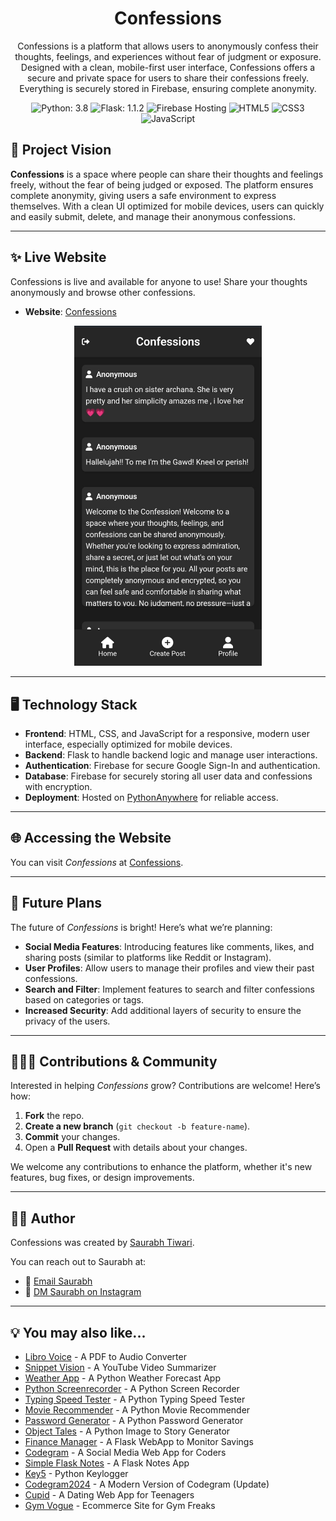 <h1 align="center">Confessions</h1>

<p align="center">
Confessions is a platform that allows users to anonymously confess their thoughts, feelings, and experiences without fear of judgment or exposure. Designed with a clean, mobile-first user interface, Confessions offers a secure and private space for users to share their confessions freely. Everything is securely stored in Firebase, ensuring complete anonymity.
</p>

<p align="center">
  <img src="https://img.shields.io/badge/Python-3.8-blue.svg" alt="Python: 3.8">
  <img src="https://img.shields.io/badge/Flask-1.1.2-black.svg" alt="Flask: 1.1.2">
  <img src="https://img.shields.io/badge/Firebase-Hosting-orange.svg" alt="Firebase Hosting">
  <img src="https://img.shields.io/badge/HTML-5-orange.svg" alt="HTML5">
  <img src="https://img.shields.io/badge/CSS-3-blueviolet.svg" alt="CSS3">
  <img src="https://img.shields.io/badge/JavaScript-blue.svg" alt="JavaScript">
</p>

## 🚀 Project Vision

<p><strong>Confessions</strong> is a space where people can share their thoughts and feelings freely, without the fear of being judged or exposed. The platform ensures complete anonymity, giving users a safe environment to express themselves. With a clean UI optimized for mobile devices, users can quickly and easily submit, delete, and manage their anonymous confessions.</p>

---

## ✨ Live Website

Confessions is live and available for anyone to use! Share your thoughts anonymously and browse other confessions.

- **Website**: [Confessions](https://confessit.pythonanywhere.com/)
  
<p align="center">
  <img src="static/screenshot.jpeg" alt="Confessions App Screenshot" width="300">
</p>

---

## 🖥️ Technology Stack

- **Frontend**: HTML, CSS, and JavaScript for a responsive, modern user interface, especially optimized for mobile devices.
- **Backend**: Flask to handle backend logic and manage user interactions.
- **Authentication**: Firebase for secure Google Sign-In and authentication.
- **Database**: Firebase for securely storing all user data and confessions with encryption.
- **Deployment**: Hosted on [PythonAnywhere](https://confessit.pythonanywhere.com) for reliable access.

---

## 🌐 Accessing the Website

You can visit *Confessions* at [Confessions](https://confessit.pythonanywhere.com/).

---

## 🚀 Future Plans

The future of *Confessions* is bright! Here’s what we’re planning:

- **Social Media Features**: Introducing features like comments, likes, and sharing posts (similar to platforms like Reddit or Instagram).
- **User Profiles**: Allow users to manage their profiles and view their past confessions.
- **Search and Filter**: Implement features to search and filter confessions based on categories or tags.
- **Increased Security**: Add additional layers of security to ensure the privacy of the users.

---

## 🧑‍🤝‍🧑 Contributions & Community

Interested in helping *Confessions* grow? Contributions are welcome! Here’s how:

1. **Fork** the repo.
2. **Create a new branch** (`git checkout -b feature-name`).
3. **Commit** your changes.
4. Open a **Pull Request** with details about your changes.

We welcome any contributions to enhance the platform, whether it's new features, bug fixes, or design improvements.

---

## 👨‍💻 Author

Confessions was created by [Saurabh Tiwari](https://github.com/Rexaintreal). 

You can reach out to Saurabh at:

- 📧 [Email Saurabh](mailto:saurabhtiwari7986@gmail.com)
- 📱 [DM Saurabh on Instagram](https://instagram.com/saurabhcodesawfully)

---

## 💡 You may also like...

- [Libro Voice](https://github.com/Rexaintreal/Libro-Voice) - A PDF to Audio Converter
- [Snippet Vision](https://github.com/Rexaintreal/Snippet-Vision) - A YouTube Video Summarizer
- [Weather App](https://github.com/Rexaintreal/WeatherApp) - A Python Weather Forecast App
- [Python Screenrecorder](https://github.com/Rexaintreal/PythonScreenrecorder) - A Python Screen Recorder
- [Typing Speed Tester](https://github.com/Rexaintreal/TypingSpeedTester) - A Python Typing Speed Tester
- [Movie Recommender](https://github.com/Rexaintreal/Movie-Recommender) - A Python Movie Recommender
- [Password Generator](https://github.com/Rexaintreal/Password-Generator) - A Python Password Generator
- [Object Tales](https://github.com/Rexaintreal/Object-Tales) - A Python Image to Story Generator
- [Finance Manager](https://github.com/Rexaintreal/Finance-Manager) - A Flask WebApp to Monitor Savings
- [Codegram](https://github.com/Rexaintreal/Codegram) - A Social Media Web App for Coders
- [Simple Flask Notes](https://github.com/Rexaintreal/Simple-Flask-Notes) - A Flask Notes App
- [Key5](https://github.com/Rexaintreal/key5) - Python Keylogger
- [Codegram2024](https://github.com/Rexaintreal/Codegram2024) - A Modern Version of Codegram (Update)
- [Cupid](https://github.com/Rexaintreal/cupid) - A Dating Web App for Teenagers
- [Gym Vogue](https://github.com/Rexaintreal/GymVogue/) - Ecommerce Site for Gym Freaks
